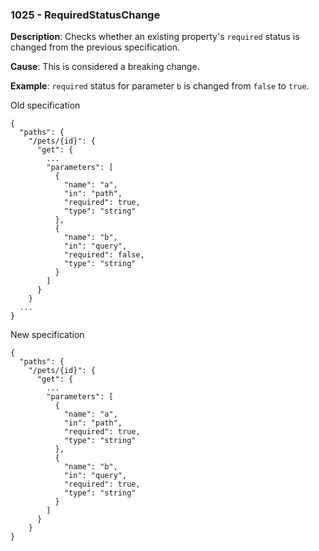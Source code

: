 ### 1025 - RequiredStatusChange

**Description**: Checks whether an existing property's `required` status is changed from the previous specification. 

**Cause**: This is considered a breaking change. 

**Example**: `required` status for parameter `b` is changed from `false` to `true`.

Old specification
```json5
{
  "paths": {
    "/pets/{id}": {
      "get": {
        ...
        "parameters": [
          {
            "name": "a",
            "in": "path",
            "required": true,
            "type": "string"
          },
          {
            "name": "b",
            "in": "query",
            "required": false,
            "type": "string"
          }
        ]
      }
    }
  ...
}
```

New specification
```json5
{
  "paths": {
    "/pets/{id}": {
      "get": {
        ...
        "parameters": [
          {
            "name": "a",
            "in": "path",
            "required": true,
            "type": "string"
          },
          {
            "name": "b",
            "in": "query",
            "required": true,
            "type": "string"
          }
        ]
      }
    }
} 
```
